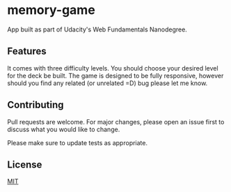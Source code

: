 # memory-game
App built as part of Udacity's Web Fundamentals Nanodegree.

## Features

It comes with three difficulty levels. You should choose your desired level for the deck be built.
The game is designed to be fully responsive, however should you find any related (or unrelated =D) bug please let me know.

## Contributing
Pull requests are welcome. For major changes, please open an issue first to discuss what you would like to change.

Please make sure to update tests as appropriate.

## License
[MIT](https://choosealicense.com/licenses/mit/)
